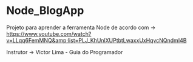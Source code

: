 # Node_BlogApp
Projeto para aprender a ferramenta Node de acordo com -> https://www.youtube.com/watch?v=LLqq6FemMNQ&amp;list=PLJ_KhUnlXUPtbtLwaxxUxHqvcNQndmI4B

Instrutor -> Victor Lima - Guia do Programador
